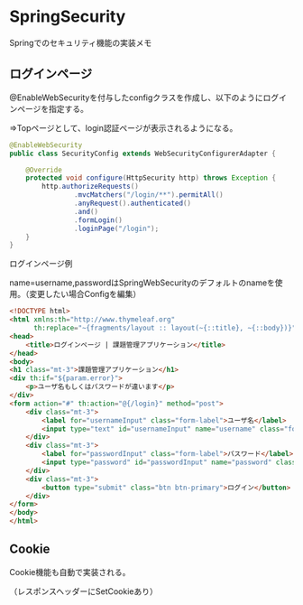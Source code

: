 # SpringSecurity

Springでのセキュリティ機能の実装メモ

## ログインページ

@EnableWebSecurityを付与したconfigクラスを作成し、以下のようにログインページを指定する。

⇒Topページとして、login認証ページが表示されるようになる。
~~~　java
@EnableWebSecurity
public class SecurityConfig extends WebSecurityConfigurerAdapter {

    @Override
    protected void configure(HttpSecurity http) throws Exception {
        http.authorizeRequests()
                .mvcMatchers("/login/**").permitAll()
                .anyRequest().authenticated()
                .and()
                .formLogin()
                .loginPage("/login");
    }
}
~~~

ログインページ例

name=username,passwordはSpringWebSecurityのデフォルトのnameを使用。（変更したい場合Configを編集）

~~~ html
<!DOCTYPE html>
<html xmlns:th="http://www.thymeleaf.org"
      th:replace="~{fragments/layout :: layout(~{::title}, ~{::body})}">
<head>
    <title>ログインページ | 課題管理アプリケーション</title>
</head>
<body>
<h1 class="mt-3">課題管理アプリケーション</h1>
<div th:if="${param.error}">
    <p>ユーザ名もしくはパスワードが違います</p>
</div>
<form action="#" th:action="@{/login}" method="post">
    <div class="mt-3">
        <label for="usernameInput" class="form-label">ユーザ名</label>
        <input type="text" id="usernameInput" name="username" class="form-control">
    </div>
    <div class="mt-3">
        <label for="passwordInput" class="form-label">パスワード</label>
        <input type="password" id="passwordInput" name="password" class="form-control">
    </div>
    <div class="mt-3">
        <button type="submit" class="btn btn-primary">ログイン</button>
    </div>
</form>
</body>
</html>
~~~

## Cookie

Cookie機能も自動で実装される。

（レスポンスヘッダーにSetCookieあり）
